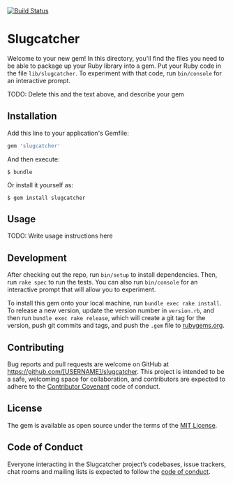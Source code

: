 [![Build Status](https://travis-ci.com/rodloboz/slugcatcher.svg?branch=master)](https://travis-ci.com/rodloboz/slugcatcher)

# Slugcatcher

Welcome to your new gem! In this directory, you'll find the files you need to be able to package up your Ruby library into a gem. Put your Ruby code in the file `lib/slugcatcher`. To experiment with that code, run `bin/console` for an interactive prompt.

TODO: Delete this and the text above, and describe your gem

## Installation

Add this line to your application's Gemfile:

```ruby
gem 'slugcatcher'
```

And then execute:

    $ bundle

Or install it yourself as:

    $ gem install slugcatcher

## Usage

TODO: Write usage instructions here

## Development

After checking out the repo, run `bin/setup` to install dependencies. Then, run `rake spec` to run the tests. You can also run `bin/console` for an interactive prompt that will allow you to experiment.

To install this gem onto your local machine, run `bundle exec rake install`. To release a new version, update the version number in `version.rb`, and then run `bundle exec rake release`, which will create a git tag for the version, push git commits and tags, and push the `.gem` file to [rubygems.org](https://rubygems.org).

## Contributing

Bug reports and pull requests are welcome on GitHub at https://github.com/[USERNAME]/slugcatcher. This project is intended to be a safe, welcoming space for collaboration, and contributors are expected to adhere to the [Contributor Covenant](http://contributor-covenant.org) code of conduct.

## License

The gem is available as open source under the terms of the [MIT License](https://opensource.org/licenses/MIT).

## Code of Conduct

Everyone interacting in the Slugcatcher project’s codebases, issue trackers, chat rooms and mailing lists is expected to follow the [code of conduct](https://github.com/[USERNAME]/slugcatcher/blob/master/CODE_OF_CONDUCT.md).
